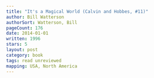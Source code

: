 ```yaml
---
title: "It's a Magical World (Calvin and Hobbes, #11)"
author: Bill Watterson
authorSort: Watterson, Bill
pageCount: 176
date: 2014-01-01
written: 1996
stars: 5
layout: post
category: book
tags: read unreviewed
mapping: USA, North America
---
```

